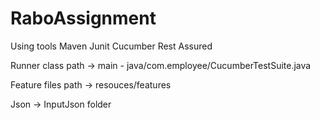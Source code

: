 # RaboAssignment

Using tools
Maven
Junit
Cucumber
Rest Assured

Runner class path -> main - java/com.employee/CucumberTestSuite.java

Feature files path -> resouces/features

Json -> InputJson folder
